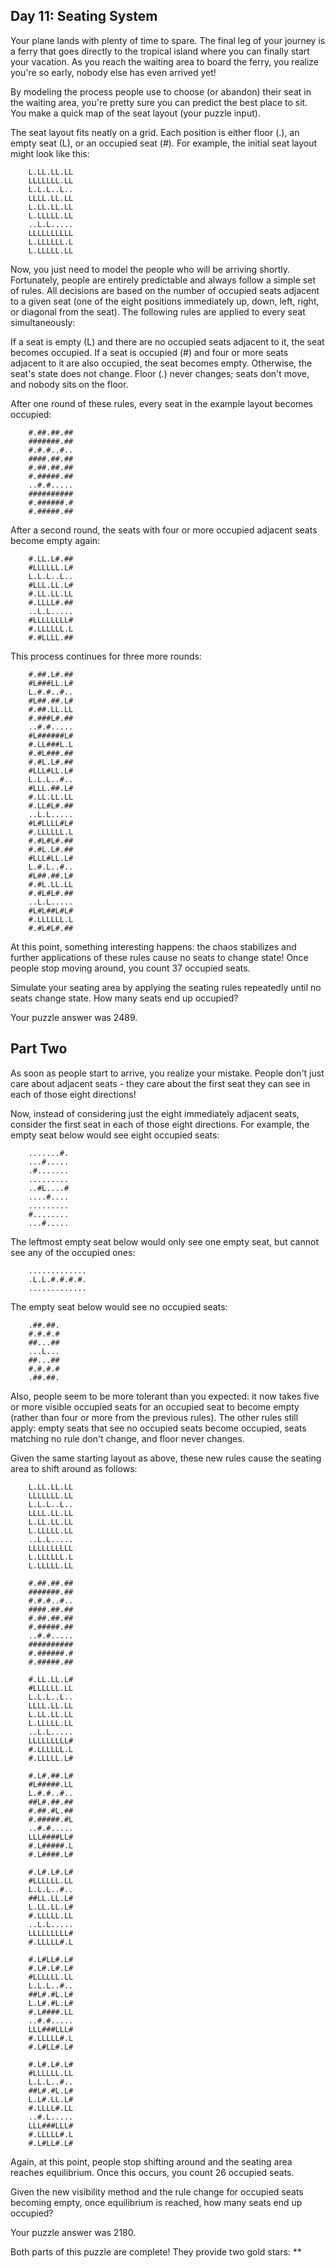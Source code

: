 ## Day 11: Seating System

Your plane lands with plenty of time to spare. The final leg of your journey is a ferry that goes directly to the tropical island where you can finally start your vacation. As you reach the waiting area to board the ferry, you realize you're so early, nobody else has even arrived yet!

By modeling the process people use to choose (or abandon) their seat in the waiting area, you're pretty sure you can predict the best place to sit. You make a quick map of the seat layout (your puzzle input).

The seat layout fits neatly on a grid. Each position is either floor (.), an empty seat (L), or an occupied seat (#). For example, the initial seat layout might look like this:

        L.LL.LL.LL
        LLLLLLL.LL
        L.L.L..L..
        LLLL.LL.LL
        L.LL.LL.LL
        L.LLLLL.LL
        ..L.L.....
        LLLLLLLLLL
        L.LLLLLL.L
        L.LLLLL.LL

Now, you just need to model the people who will be arriving shortly. Fortunately, people are entirely predictable and always follow a simple set of rules. All decisions are based on the number of occupied seats adjacent to a given seat (one of the eight positions immediately up, down, left, right, or diagonal from the seat). The following rules are applied to every seat simultaneously:

If a seat is empty (L) and there are no occupied seats adjacent to it, the seat becomes occupied.
If a seat is occupied (#) and four or more seats adjacent to it are also occupied, the seat becomes empty.
Otherwise, the seat's state does not change.
Floor (.) never changes; seats don't move, and nobody sits on the floor.

After one round of these rules, every seat in the example layout becomes occupied:

        #.##.##.##
        #######.##
        #.#.#..#..
        ####.##.##
        #.##.##.##
        #.#####.##
        ..#.#.....
        ##########
        #.######.#
        #.#####.##

After a second round, the seats with four or more occupied adjacent seats become empty again:

        #.LL.L#.##
        #LLLLLL.L#
        L.L.L..L..
        #LLL.LL.L#
        #.LL.LL.LL
        #.LLLL#.##
        ..L.L.....
        #LLLLLLLL#
        #.LLLLLL.L
        #.#LLLL.##

This process continues for three more rounds:

        #.##.L#.##
        #L###LL.L#
        L.#.#..#..
        #L##.##.L#
        #.##.LL.LL
        #.###L#.##
        ..#.#.....
        #L######L#
        #.LL###L.L
        #.#L###.##
        #.#L.L#.##
        #LLL#LL.L#
        L.L.L..#..
        #LLL.##.L#
        #.LL.LL.LL
        #.LL#L#.##
        ..L.L.....
        #L#LLLL#L#
        #.LLLLLL.L
        #.#L#L#.##
        #.#L.L#.##
        #LLL#LL.L#
        L.#.L..#..
        #L##.##.L#
        #.#L.LL.LL
        #.#L#L#.##
        ..L.L.....
        #L#L##L#L#
        #.LLLLLL.L
        #.#L#L#.##

At this point, something interesting happens: the chaos stabilizes and further applications of these rules cause no seats to change state! Once people stop moving around, you count 37 occupied seats.

Simulate your seating area by applying the seating rules repeatedly until no seats change state. How many seats end up occupied?

Your puzzle answer was 2489.

## Part Two

As soon as people start to arrive, you realize your mistake. People don't just care about adjacent seats - they care about the first seat they can see in each of those eight directions!

Now, instead of considering just the eight immediately adjacent seats, consider the first seat in each of those eight directions. For example, the empty seat below would see eight occupied seats:

        .......#.
        ...#.....
        .#.......
        .........
        ..#L....#
        ....#....
        .........
        #........
        ...#.....

The leftmost empty seat below would only see one empty seat, but cannot see any of the occupied ones:

        .............
        .L.L.#.#.#.#.
        .............

The empty seat below would see no occupied seats:

        .##.##.
        #.#.#.#
        ##...##
        ...L...
        ##...##
        #.#.#.#
        .##.##.

Also, people seem to be more tolerant than you expected: it now takes five or more visible occupied seats for an occupied seat to become empty (rather than four or more from the previous rules). The other rules still apply: empty seats that see no occupied seats become occupied, seats matching no rule don't change, and floor never changes.

Given the same starting layout as above, these new rules cause the seating area to shift around as follows:

        L.LL.LL.LL
        LLLLLLL.LL
        L.L.L..L..
        LLLL.LL.LL
        L.LL.LL.LL
        L.LLLLL.LL
        ..L.L.....
        LLLLLLLLLL
        L.LLLLLL.L
        L.LLLLL.LL

        #.##.##.##
        #######.##
        #.#.#..#..
        ####.##.##
        #.##.##.##
        #.#####.##
        ..#.#.....
        ##########
        #.######.#
        #.#####.##

        #.LL.LL.L#
        #LLLLLL.LL
        L.L.L..L..
        LLLL.LL.LL
        L.LL.LL.LL
        L.LLLLL.LL
        ..L.L.....
        LLLLLLLLL#
        #.LLLLLL.L
        #.LLLLL.L#

        #.L#.##.L#
        #L#####.LL
        L.#.#..#..
        ##L#.##.##
        #.##.#L.##
        #.#####.#L
        ..#.#.....
        LLL####LL#
        #.L#####.L
        #.L####.L#

        #.L#.L#.L#
        #LLLLLL.LL
        L.L.L..#..
        ##LL.LL.L#
        L.LL.LL.L#
        #.LLLLL.LL
        ..L.L.....
        LLLLLLLLL#
        #.LLLLL#.L

        #.L#LL#.L#
        #.L#.L#.L#
        #LLLLLL.LL
        L.L.L..#..
        ##L#.#L.L#
        L.L#.#L.L#
        #.L####.LL
        ..#.#.....
        LLL###LLL#
        #.LLLLL#.L
        #.L#LL#.L#

        #.L#.L#.L#
        #LLLLLL.LL
        L.L.L..#..
        ##L#.#L.L#
        L.L#.LL.L#
        #.LLLL#.LL
        ..#.L.....
        LLL###LLL#
        #.LLLLL#.L
        #.L#LL#.L#

Again, at this point, people stop shifting around and the seating area reaches equilibrium. Once this occurs, you count 26 occupied seats.

Given the new visibility method and the rule change for occupied seats becoming empty, once equilibrium is reached, how many seats end up occupied?

Your puzzle answer was 2180.

Both parts of this puzzle are complete! They provide two gold stars: **